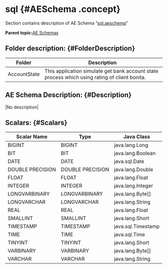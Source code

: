 # sql {#AESchema .concept}

Section contains description of AE Schema “[sql.aeschema](sql.aeschema)”

**Parent topic:**[AE Schemas](../../../../../../modules/demo_Enterprise/dita/projects/AccountState/common/aeschema.md)

## Folder description: {#FolderDescription}

|Folder|Description|
|------|-----------|
|AccountState|This application simulate get bank account state process which using rating of client bonita.|

## AE Schema Description: {#Description}

|No description|

## Scalars: {#Scalars}

|Scalar Name|Type|Java Class|
|-----------|----|----------|
|BIGINT|BIGINT|java.lang.Long|
|BIT|BIT|java.lang.Boolean|
|DATE|DATE|java.sql.Date|
|DOUBLE PRECISION|DOUBLE PRECISION|java.lang.Double|
|FLOAT|FLOAT|java.lang.Float|
|INTEGER|INTEGER|java.lang.Integer|
|LONGVARBINARY|LONGVARBINARY|java.lang.Byte\[\]|
|LONGVARCHAR|LONGVARCHAR|java.lang.String|
|REAL|REAL|java.lang.Float|
|SMALLINT|SMALLINT|java.lang.Short|
|TIMESTAMP|TIMESTAMP|java.sql.Timestamp|
|TIME|TIME|java.sql.Time|
|TINYINT|TINYINT|java.lang.Short|
|VARBINARY|VARBINARY|java.lang.Byte\[\]|
|VARCHAR|VARCHAR|java.lang.String|


